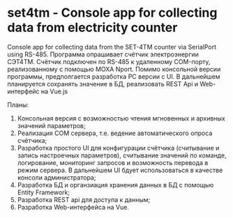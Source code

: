 # set4tm - Console app for collecting data from electricity counter
Console app for collecting data from the SET-4TM counter via SerialPort using RS-485.
Программа опрашивает счётчик электроэнергии СЭТ4ТМ. Счётчик подключен по RS-485 к удаленному COM-порту, реализованному с помощью MOXA Nport.
Помимо консольной версии программы, предполгается разработка PC версии с UI.
В дальнейшем планируется сохранять значение в БД, реализовать REST Api и Web-интерфейс на Vue.js

Планы:
1) Консольная версия с возможностью чтения мгновенных и архивных значений параметров;
2) Реализация COM сервера, т.е. ведение автоматического опроса счётчика;
3) Разработка простого UI для конфигурации счётчика (считывание и запись настроечных параметров), 
считывание значений по команде, логирование, мониторинг запросов и возможность перевода в режим сервера. 
В дальнейшем UI бдует использоваться в качестве консоли администратора;
3) Разработка БД и органзиация хранения данных в БД с помощью Entity Framework;
4) Разработка REST api для доступа к данным;
5) Разработка Web-интерфейса на Vue.
